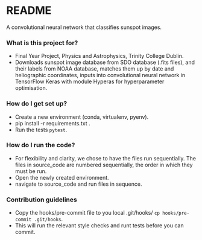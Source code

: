 # README #

A convolutional neural network that classifies sunspot images. 

### What is this project for? ###

*  Final Year Project, Physics and Astrophysics, Trinity College Dublin.
*  Downloads sunspot image database from SDO database (.fits files), and their labels from NOAA database, matches them up by date and heliographic coordinates, inputs into convolutional neural network in TensorFlow Keras with module Hyperas for hyperparameter optimisation. 

### How do I get set up? ###

* Create a new environment (conda, virtualenv, pyenv).
* pip install -r requirements.txt .
* Run the tests `pytest`.

### How do I run the code? ###

* For flexibility and clarity, we chose to have the files run sequentially. The files in source_code are numbered sequentially, the order in which they must be run. 
* Open the newly created environment.
* navigate to source_code and run files in sequence.

### Contribution guidelines ###

* Copy the hooks/pre-commit file to you local .git/hooks/ `cp hooks/pre-commit .git/hooks`.
* This will run the relevant style checks and runt tests before you can commit.